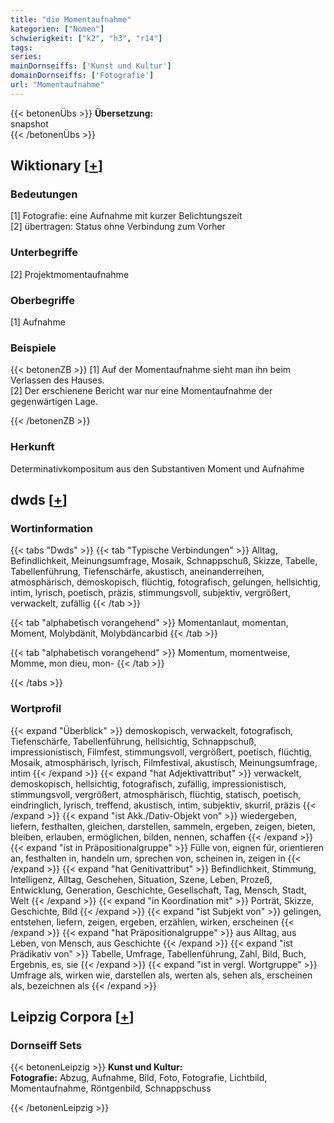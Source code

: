 ```yaml
---
title: "die Momentaufnahme"
kategorien: ["Nomen"]
schwierigkeit: ["k2", "h3", "r14"]
tags:
series:
mainDornseiffs: ['Kunst und Kultur']
domainDornseiffs: ['Fotografie']
url: "Momentaufnahme"
---
```


{{< betonenÜbs >}}
**Übersetzung:**  
snapshot  
{{< /betonenÜbs >}}

## Wiktionary [[+](https://de.wiktionary.org/wiki/Momentaufnahme)]

### Bedeutungen
[1] Fotografie: eine Aufnahme mit kurzer Belichtungszeit  
[2] übertragen: Status ohne Verbindung zum Vorher  

### Unterbegriffe
[2] Projektmomentaufnahme  

### Oberbegriffe
[1] Aufnahme  

### Beispiele
{{< betonenZB >}}
[1] Auf der Momentaufnahme sieht man ihn beim Verlassen des Hauses.  
[2] Der erschienene Bericht war nur eine Momentaufnahme der gegenwärtigen Lage.  

{{< /betonenZB >}}
### Herkunft
Determinativkompositum aus den Substantiven Moment und Aufnahme  



## dwds [[+](https://www.dwds.de/wb/Momentaufnahme)]

### Wortinformation
{{< tabs "Dwds" >}}
{{< tab "Typische Verbindungen" >}}
Alltag, Befindlichkeit, Meinungsumfrage, Mosaik, Schnappschuß, Skizze, Tabelle, Tabellenführung, Tiefenschärfe, akustisch, aneinanderreihen, atmosphärisch, demoskopisch, flüchtig, fotografisch, gelungen, hellsichtig, intim, lyrisch, poetisch, präzis, stimmungsvoll, subjektiv, vergrößert, verwackelt, zufällig
{{< /tab >}}

{{< tab "alphabetisch vorangehend" >}}
Momentanlaut, momentan, Moment, Molybdänit, Molybdäncarbid
{{< /tab >}}

{{< tab "alphabetisch vorangehend" >}}
Momentum, momentweise, Momme, mon dieu, mon-
{{< /tab >}}

{{< /tabs >}}

### Wortprofil
{{< expand "Überblick" >}} demoskopisch, verwackelt, fotografisch, Tiefenschärfe, Tabellenführung, hellsichtig, Schnappschuß, impressionistisch, Filmfest, stimmungsvoll, vergrößert, poetisch, flüchtig, Mosaik, atmosphärisch, lyrisch, Filmfestival, akustisch, Meinungsumfrage, intim {{< /expand >}}
{{< expand "hat Adjektivattribut" >}} verwackelt, demoskopisch, hellsichtig, fotografisch, zufällig, impressionistisch, stimmungsvoll, vergrößert, atmosphärisch, flüchtig, statisch, poetisch, eindringlich, lyrisch, treffend, akustisch, intim, subjektiv, skurril, präzis {{< /expand >}}
{{< expand "ist Akk./Dativ-Objekt von" >}} wiedergeben, liefern, festhalten, gleichen, darstellen, sammeln, ergeben, zeigen, bieten, bleiben, erlauben, ermöglichen, bilden, nennen, schaffen {{< /expand >}}
{{< expand "ist in Präpositionalgruppe" >}} Fülle von, eignen für, orientieren an, festhalten in, handeln um, sprechen von, scheinen in, zeigen in {{< /expand >}}
{{< expand "hat Genitivattribut" >}} Befindlichkeit, Stimmung, Intelligenz, Alltag, Geschehen, Situation, Szene, Leben, Prozeß, Entwicklung, Generation, Geschichte, Gesellschaft, Tag, Mensch, Stadt, Welt {{< /expand >}}
{{< expand "in Koordination mit" >}} Porträt, Skizze, Geschichte, Bild {{< /expand >}}
{{< expand "ist Subjekt von" >}} gelingen, entstehen, liefern, zeigen, ergeben, erzählen, wirken, erscheinen {{< /expand >}}
{{< expand "hat Präpositionalgruppe" >}} aus Alltag, aus Leben, von Mensch, aus Geschichte {{< /expand >}}
{{< expand "ist Prädikativ von" >}} Tabelle, Umfrage, Tabellenführung, Zahl, Bild, Buch, Ergebnis, es, sie {{< /expand >}}
{{< expand "ist in vergl. Wortgruppe" >}} Umfrage als, wirken wie, darstellen als, werten als, sehen als, erscheinen als, bezeichnen als {{< /expand >}}

## Leipzig Corpora [[+](https://corpora.uni-leipzig.de/en/res?word=Momentaufnahme&corpusId=deu_newscrawl-public_2018)]

### Dornseiff Sets
{{< betonenLeipzig >}}
**Kunst und Kultur:**  
**Fotografie:** Abzug, Aufnahme, Bild, Foto, Fotografie, Lichtbild, Momentaufnahme, Röntgenbild, Schnappschuss  

{{< /betonenLeipzig >}}
